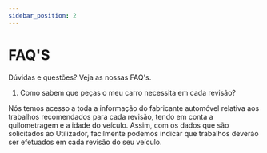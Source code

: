 ```yaml
---
sidebar_position: 2
---
```


# FAQ'S 
Dúvidas e questões? Veja as nossas FAQ's. 

1. Como sabem que peças o meu carro necessita em cada revisão?

Nós temos acesso a toda a informação do fabricante automóvel relativa aos trabalhos recomendados para cada revisão, tendo em conta a quilometragem e a idade do veículo. Assim, com os dados que são solicitados ao Utilizador, facilmente podemos indicar que trabalhos deverão ser efetuados em cada revisão do seu veículo.